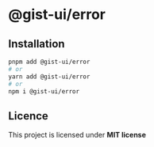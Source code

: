 # @gist-ui/error



## Installation

```bash
pnpm add @gist-ui/error
# or
yarn add @gist-ui/error
# or
npm i @gist-ui/error
```

## Licence

This project is licensed under **MIT license**